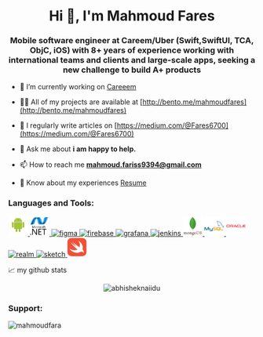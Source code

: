 <h1 align="center">Hi 👋, I'm Mahmoud Fares</h1>
<h3 align="center">Mobile software engineer at Careem/Uber (Swift,SwiftUI, TCA, ObjC, iOS) with 8+ years of experience working with international teams and clients and large-scale apps, seeking a new challenge to build A+ products</h3>

- 🔭 I’m currently working on [Careeem](https://www.careem.com)

- 👨‍💻 All of my projects are available at [http://bento.me/mahmoudfares](http://bento.me/mahmoudfares)

- 📝 I regularly write articles on [https://medium.com/@Fares6700](https://medium.com/@Fares6700)

- 💬 Ask me about **i am happy to help.**

- 📫 How to reach me **mahmoud.fariss9394@gmail.com**

- 📄 Know about my experiences [Resume](https://drive.google.com/file/d/1lPrPo9sGLh1nOgdJo6KCajk1N8tU3kI_/view?usp=sharing)

</p>

<h3 align="left">Languages and Tools:</h3>
<p align="left"> <a href="https://developer.android.com" target="_blank" rel="noreferrer"> <img src="https://raw.githubusercontent.com/devicons/devicon/master/icons/android/android-original-wordmark.svg" alt="android" width="40" height="40"/> </a> <a href="https://dotnet.microsoft.com/" target="_blank" rel="noreferrer"> <img src="https://raw.githubusercontent.com/devicons/devicon/master/icons/dot-net/dot-net-original-wordmark.svg" alt="dotnet" width="40" height="40"/> </a> <a href="https://www.figma.com/" target="_blank" rel="noreferrer"> <img src="https://www.vectorlogo.zone/logos/figma/figma-icon.svg" alt="figma" width="40" height="40"/> </a> <a href="https://firebase.google.com/" target="_blank" rel="noreferrer"> <img src="https://www.vectorlogo.zone/logos/firebase/firebase-icon.svg" alt="firebase" width="40" height="40"/> </a> <a href="https://grafana.com" target="_blank" rel="noreferrer"> <img src="https://www.vectorlogo.zone/logos/grafana/grafana-icon.svg" alt="grafana" width="40" height="40"/> </a> <a href="https://www.jenkins.io" target="_blank" rel="noreferrer"> <img src="https://www.vectorlogo.zone/logos/jenkins/jenkins-icon.svg" alt="jenkins" width="40" height="40"/> </a> <a href="https://www.mongodb.com/" target="_blank" rel="noreferrer"> <img src="https://raw.githubusercontent.com/devicons/devicon/master/icons/mongodb/mongodb-original-wordmark.svg" alt="mongodb" width="40" height="40"/> </a> <a href="https://www.mysql.com/" target="_blank" rel="noreferrer"> <img src="https://raw.githubusercontent.com/devicons/devicon/master/icons/mysql/mysql-original-wordmark.svg" alt="mysql" width="40" height="40"/> </a> <a href="https://www.oracle.com/" target="_blank" rel="noreferrer"> <img src="https://raw.githubusercontent.com/devicons/devicon/master/icons/oracle/oracle-original.svg" alt="oracle" width="40" height="40"/> </a> <a href="https://realm.io/" target="_blank" rel="noreferrer"> <img src="https://raw.githubusercontent.com/bestofjs/bestofjs-webui/8665e8c267a0215f3159df28b33c365198101df5/public/logos/realm.svg" alt="realm" width="40" height="40"/> </a> <a href="https://www.sketch.com/" target="_blank" rel="noreferrer"> <img src="https://www.vectorlogo.zone/logos/sketchapp/sketchapp-icon.svg" alt="sketch" width="40" height="40"/> </a> <a href="https://developer.apple.com/swift/" target="_blank" rel="noreferrer"> <img src="https://raw.githubusercontent.com/devicons/devicon/master/icons/swift/swift-original.svg" alt="swift" width="40" height="40"/> </a> 
</p>
📈 my github stats

<p align="center"> <img src="https://github-readme-stats.vercel.app/api?username=knight6700&show_icons=true&theme=gotham" alt="abhisheknaiidu" />
<h3 align="left">Support:</h3>
<p><a href="https://www.buymeacoffee.com/mahmoudfara"> <img align="left" src="https://cdn.buymeacoffee.com/buttons/v2/default-yellow.png" height="50" width="210" alt="mahmoudfara" /></a></p><br><br>
